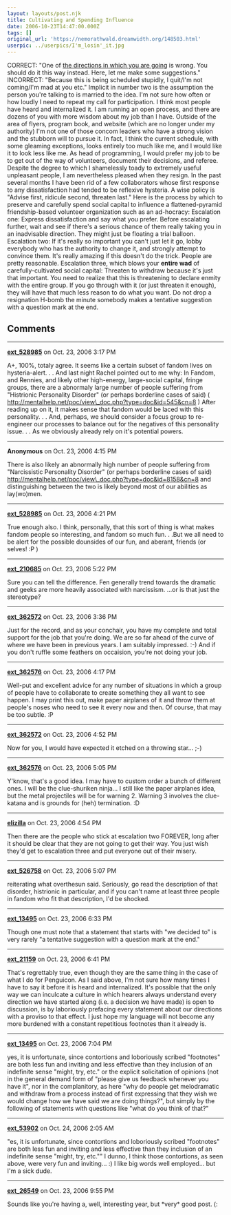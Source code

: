 ```yaml
---
layout: layouts/post.njk
title: Cultivating and Spending Influence
date: 2006-10-23T14:47:00.000Z
tags: []
original_url: 'https://nemorathwald.dreamwidth.org/148503.html'
userpic: ../userpics/I'm_losin'_it.jpg
---
```

CORRECT: "One of [the directions in which you are going](http://spreadsheets.google.com/ccc?key=px_AYw4N9NwPnAq0xXm6HUQ) is wrong. You should do it this way instead. Here, let me make some suggestions." INCORRECT: "Because this is being scheduled stupidly, I quit/I'm not coming/I'm mad at you etc." Implicit in number two is the assumption the person you're talking to is married to the idea. I'm not sure how often or how loudly I need to repeat my call for participation. I think most people have heard and internalized it. I am running an open process, and there are dozens of you with more wisdom about my job than I have. Outside of the area of flyers, program book, and website (which are no longer under my authority) I'm not one of those concom leaders who have a strong vision and the stubborn will to pursue it. In fact, I think the current schedule, with some gleaming exceptions, looks entirely too much like me, and I would like it to look less like me. As head of programming, I would prefer my job to be to get out of the way of volunteers, document their decisions, and referee. Despite the degree to which I shamelessly toady to extremely useful unpleasant people, I am nevertheless pleased when they resign. In the past several months I have been rid of a few collaborators whose first response to any dissatisfaction had tended to be reflexive hysteria. A wise policy is "Advise first, ridicule second, threaten last." Here is the process by which to preserve and carefully spend social capital to influence a flattened-pyramid friendship-based volunteer organization such as an ad-hocracy: Escalation one: Express dissatisfaction and say what you prefer. Before escalating further, wait and see if there's a serious chance of them really taking you in an inadvisable direction. They might just be floating a trial balloon. Escalation two: If it's really so important you can't just let it go, lobby everybody who has the authority to change it, and strongly attempt to convince them. It's really amazing if this doesn't do the trick. People are pretty reasonable. Escalation three, which blows your **entire wad** of carefully-cultivated social capital: Threaten to withdraw because it's just that important. You need to realize that this is threatening to declare enmity with the entire group. If you go through with it (or just threaten it enough), they will have that much less reason to do what you want. Do not drop a resignation H-bomb the minute somebody makes a tentative suggestion with a question mark at the end.

## Comments

---

**[ext_528985](https://www.dreamwidth.org/users/ext_528985)** on Oct. 23, 2006 3:17 PM

A+, 100%, totaly agree. It seems like a certain subset of fandom lives on hysteria-alert. . . And last night Rachel pointed out to me why: In Fandom, and Rennies, and likely other high-energy, large-social capital, fringe groups, there are a abnormaly large number of people suffering from "Histrionic Personality Disorder" (or perhaps borderline cases of said) ( http://mentalhelp.net/poc/view\_doc.php?type=doc&id=545&cn=8 ) After reading up on it, it makes sense that fandom would be laced with this personality. . . And, perhaps, we should consider a focus group to re-engineer our processes to balance out for the negatives of this personality issue. . . As we obviously already rely on it's potential powers.

---

**Anonymous** on Oct. 23, 2006 4:15 PM

There is also likely an abnormally high number of people suffering from "Narcissistic Personality Disorder" (or perhaps borderline cases of said) http://mentalhelp.net/poc/view\_doc.php?type=doc&id=8158&cn=8 and distinguishing between the two is likely beyond most of our abilities as lay(wo)men.

---

**[ext_528985](https://www.dreamwidth.org/users/ext_528985)** on Oct. 23, 2006 4:21 PM

True enough also. I think, personally, that this sort of thing is what makes fandom people so interesting, and fandom so much fun. . .But we all need to be alert for the possible dounsides of our fun, and aberant, friends (or selves! :P )

---

**[ext_210685](https://www.dreamwidth.org/users/ext_210685)** on Oct. 23, 2006 5:22 PM

Sure you can tell the difference. Fen generally trend towards the dramatic and geeks are more heavily associated with narcissism. ...or is that just the stereotype?

---

**[ext_362572](https://www.dreamwidth.org/users/ext_362572)** on Oct. 23, 2006 3:36 PM

Just for the record, and as your conchair, you have my complete and total support for the job that you're doing. We are so far ahead of the curve of where we have been in previous years. I am suitably impressed. :-) And if you don't ruffle some feathers on occaision, you're not doing your job.

---

**[ext_362576](https://www.dreamwidth.org/users/ext_362576)** on Oct. 23, 2006 4:17 PM

Well-put and excellent advice for any number of situations in which a group of people have to collaborate to create something they all want to see happen. I may print this out, make paper airplanes of it and throw them at people's noses who need to see it every now and then. Of course, that may be too subtle. :P

---

**[ext_362572](https://www.dreamwidth.org/users/ext_362572)** on Oct. 23, 2006 4:52 PM

Now for you, I would have expected it etched on a throwing star... ;-)

---

**[ext_362576](https://www.dreamwidth.org/users/ext_362576)** on Oct. 23, 2006 5:05 PM

Y'know, that's a good idea. I may have to custom order a bunch of different ones. I will be the clue-shuriken ninja... I still like the paper airplanes idea, but the metal projectiles will be for warning 2. Warning 3 involves the clue-katana and is grounds for (heh) termination. :D

---

**[elizilla](https://www.dreamwidth.org/users/elizilla)** on Oct. 23, 2006 4:54 PM

Then there are the people who stick at escalation two FOREVER, long after it should be clear that they are not going to get their way. You just wish they'd get to escalation three and put everyone out of their misery.

---

**[ext_526758](https://www.dreamwidth.org/users/ext_526758)** on Oct. 23, 2006 5:07 PM

reiterating what overthesun said. Seriously, go read the description of that disorder, histrionic in particular, and if you can't name at least three people in fandom who fit that description, I'd be shocked.

---

**[ext_13495](https://www.dreamwidth.org/users/ext_13495)** on Oct. 23, 2006 6:33 PM

Though one must note that a statement that starts with "we decided to" is very rarely "a tentative suggestion with a question mark at the end."

---

**[ext_21159](https://www.dreamwidth.org/users/ext_21159)** on Oct. 23, 2006 6:41 PM

That's regrettably true, even though they are the same thing in the case of what I do for Penguicon. As I said above, I'm not sure how many times I have to say it before it is heard and internalized. It's possible that the only way we can inculcate a culture in which hearers always understand every direction we have started along (i.e. a decision we have made) is open to discussion, is by laboriously prefacing every statement about our directions with a proviso to that effect. I just hope my language will not become any more burdened with a constant repetitious footnotes than it already is.

---

**[ext_13495](https://www.dreamwidth.org/users/ext_13495)** on Oct. 23, 2006 7:04 PM

yes, it is unfortunate, since contortions and loboriously scribed "footnotes" are both less fun and inviting and less effective than they inclusion of an indefinite sense "might, try, etc." or the explicit solicitation of opinions (not in the general demand form of "please give us feedback whenever you have it", nor in the complanitory, as here "why do people get melodramatic and withdraw from a process instead of first expressing that they wish we would change how we have said we are doing things?", but simply by the following of statements with questions like "what do you think of that?"

---

**[ext_53902](https://www.dreamwidth.org/users/ext_53902)** on Oct. 24, 2006 2:05 AM

"es, it is unfortunate, since contortions and loboriously scribed "footnotes" are both less fun and inviting and less effective than they inclusion of an indefinite sense "might, try, etc."" I dunno, I think those contortions, as seen above, were very fun and inviting... :) I like big words well employed... but I'm a sick dude.

---

**[ext_26549](https://www.dreamwidth.org/users/ext_26549)** on Oct. 23, 2006 9:55 PM

Sounds like you're having a, well, interesting year, but \*very\* good post. (:
